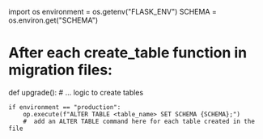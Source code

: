 import os
environment = os.getenv("FLASK_ENV")
SCHEMA = os.environ.get("SCHEMA")

# After each create_table function in migration files:

def upgrade(): # ... logic to create tables

    if environment == "production":
        op.execute(f"ALTER TABLE <table_name> SET SCHEMA {SCHEMA};")
        #  add an ALTER TABLE command here for each table created in the file
